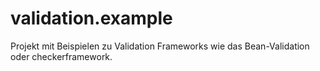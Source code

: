 # validation.example
Projekt mit Beispielen zu Validation Frameworks wie das Bean-Validation oder checkerframework.
